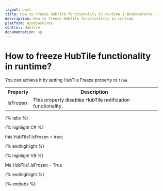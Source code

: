 ```yaml
---
layout: post
title: How to Freeze HubTile functionality in runtime | WindowsForms | Syncfusion
description: How to Freeze HubTile functionality in runtime
platform: WindowsForms
control: HubTile
documentation: ug
--- 
```


# How to freeze HubTile functionality in runtime?

You can achieve it by setting HubTile Freeze property to `true`.




<Table>
<tr>
<th>Property</th>
<th>Description</th>
</tr>
<tr>
<td>IsFrozen</td>
<td>This property disables HubTile notification functionality.</td>
</tr>
</Table>

{% tabs %}

{% highlight C# %}


this.HubTile1.IsFrozen = true;

{% endhighlight %}

{% highlight VB %} 
 
Me.HubTile1.IsFrozen = True

{% endhighlight %}

{% endtabs %}